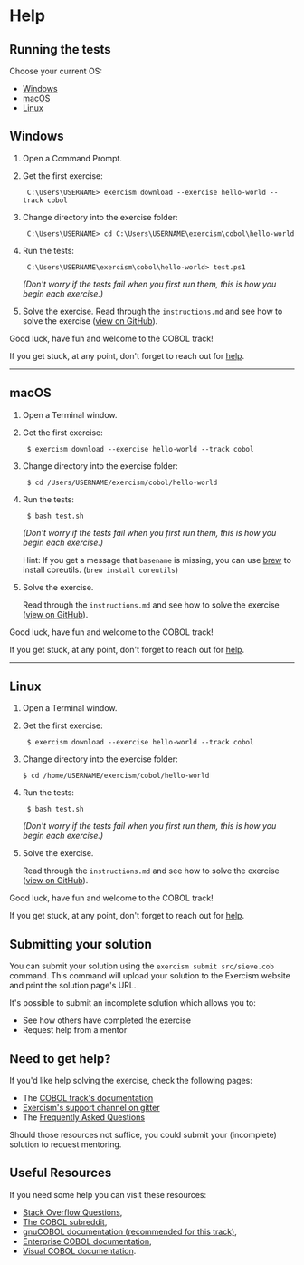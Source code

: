# Help

## Running the tests

<!---
This file is inspired by, and adapted for the COBOL track from: 
https://github.com/exercism/java/blob/main/exercises/shared/.docs/tests.md.
--->

Choose your current OS:

* [Windows](##windows)
* [macOS](##macos)
* [Linux](##linux)

## Windows

1. Open a Command Prompt.

2. Get the first exercise:

    ```batchfile
     C:\Users\USERNAME> exercism download --exercise hello-world --track cobol
    ```

3. Change directory into the exercise folder:

    ```batchfile
     C:\Users\USERNAME> cd C:\Users\USERNAME\exercism\cobol\hello-world
    ```
   
4. Run the tests:

    ```batchfile
     C:\Users\USERNAME\exercism\cobol\hello-world> test.ps1
    ```
    *(Don't worry if the tests fail when you first run them, this is how you begin each exercise.)*

5. Solve the exercise. 
    Read through the `instructions.md` and see how to solve the exercise ([view on GitHub](https://github.com/exercism/cobol/blob/main/exercises/practice/hello-world/.docs/instructions.md)).


Good luck, have fun and welcome to the COBOL track!

If you get stuck, at any point, don't forget to reach out for [help](https://gitter.im/exercism/support).

----

## macOS

1. Open a Terminal window.

2. Get the first exercise:

    ```
     $ exercism download --exercise hello-world --track cobol
    ```

3. Change directory into the exercise folder:

    ```
     $ cd /Users/USERNAME/exercism/cobol/hello-world
    ```

4. Run the tests:

    ```
     $ bash test.sh
    ```
    *(Don't worry if the tests fail when you first run them, this is how you begin each exercise.)*

    Hint: If you get a message that `basename` is missing, you can use [brew](https://brew.sh/) to install coreutils. (`brew install coreutils`)

5. Solve the exercise. 

    Read through the `instructions.md` and see how to solve the exercise ([view on GitHub](https://github.com/exercism/cobol/blob/main/exercises/practice/hello-world/.docs/instructions.md)).


Good luck, have fun and welcome to the COBOL track!

If you get stuck, at any point, don't forget to reach out for [help](https://gitter.im/exercism/support).


----

## Linux

1. Open a Terminal window.

2. Get the first exercise:

    ```
     $ exercism download --exercise hello-world --track cobol
    ```

2. Change directory into the exercise folder:

     ```
     $ cd /home/USERNAME/exercism/cobol/hello-world
     ```

4. Run the tests:

    ```
     $ bash test.sh
    ```
    *(Don't worry if the tests fail when you first run them, this is how you begin each exercise.)*

5. Solve the exercise. 

    Read through the `instructions.md` and see how to solve the exercise ([view on GitHub](https://github.com/exercism/cobol/blob/main/exercises/practice/hello-world/.docs/instructions.md)).


Good luck, have fun and welcome to the COBOL track!

If you get stuck, at any point, don't forget to reach out for [help](https://gitter.im/exercism/support).

## Submitting your solution

You can submit your solution using the `exercism submit src/sieve.cob` command.
This command will upload your solution to the Exercism website and print the solution page's URL.

It's possible to submit an incomplete solution which allows you to:

- See how others have completed the exercise
- Request help from a mentor

## Need to get help?

If you'd like help solving the exercise, check the following pages:

- The [COBOL track's documentation](https://exercism.org/docs/tracks/cobol)
- [Exercism's support channel on gitter](https://gitter.im/exercism/support)
- The [Frequently Asked Questions](https://exercism.org/docs/using/faqs)

Should those resources not suffice, you could submit your (incomplete) solution to request mentoring.

## Useful Resources

If you need some help you can visit these resources:

* [Stack Overflow Questions](https://stackoverflow.com/questions/tagged/cobol),
* [The COBOL subreddit](https://www.reddit.com/r/cobol),
* [gnuCOBOL documentation (recommended for this track)](https://gnucobol.sourceforge.io/faq/index.html),
* [Enterprise COBOL documentation](https://www.ibm.com/support/pages/enterprise-cobol-zos-documentation-library),
* [Visual COBOL documentation](https://www.microfocus.com/documentation/visual-cobol/vc80/).
